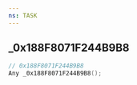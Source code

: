 ```yaml
---
ns: TASK
---
```

## _0x188F8071F244B9B8

```c
// 0x188F8071F244B9B8
Any _0x188F8071F244B9B8();
```

